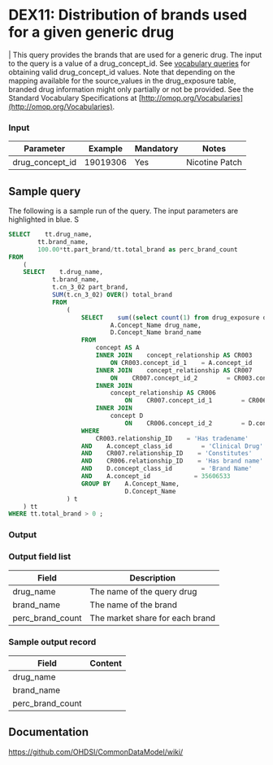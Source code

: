 # DEX11: Distribution of brands used for a given generic drug

| This query provides the brands that are used for a generic drug. The input to the query is a value of a drug_concept_id. See [vocabulary queries](http://vocabqueries.omop.org/drug-queries) for obtaining valid drug_concept_id values.  Note that depending on the mapping available for the source_values in the drug_exposure table, branded drug information might only partially or not be provided. See the Standard Vocabulary Specifications at  [http://omop.org/Vocabularies](http://omop.org/Vocabularies).

### Input

|  Parameter |  Example |  Mandatory |  Notes | 
| --- | --- | --- | --- |
| drug_concept_id | 19019306 | Yes | Nicotine Patch | 

## Sample query
The following is a sample run of the query. The input parameters are highlighted in  blue. S

```sql
SELECT    tt.drug_name,
        tt.brand_name,
        100.00*tt.part_brand/tt.total_brand as perc_brand_count
FROM
    (
    SELECT    t.drug_name,
            t.brand_name,
            t.cn_3_02 part_brand,
            SUM(t.cn_3_02) OVER() total_brand
            FROM
                (
                    SELECT    sum((select count(1) from drug_exposure d where d.drug_concept_id = cr003.concept_id_2)) cn_3_02,
                            A.Concept_Name drug_name,
                            D.Concept_Name brand_name
                    FROM
                        concept AS A
                        INNER JOIN    concept_relationship AS CR003
                            ON CR003.concept_id_1    = A.concept_id
                        INNER JOIN    concept_relationship AS CR007
                            ON    CR007.concept_id_2        = CR003.concept_id_2
                        INNER JOIN
                            concept_relationship AS CR006
                                ON    CR007.concept_id_1        = CR006.concept_id_1
                        INNER JOIN
                            concept D
                                ON    CR006.concept_id_2        = D.concept_id
                    WHERE
                        CR003.relationship_ID    = 'Has tradename'
                    AND    A.concept_class_id        = 'Clinical Drug'
                    AND    CR007.relationship_ID    = 'Constitutes'
                    AND    CR006.relationship_ID    = 'Has brand name'
                    AND    D.concept_class_id        = 'Brand Name'
                    AND    A.concept_id            = 35606533
                    GROUP BY    A.Concept_Name,
                                D.Concept_Name
                ) t 
    ) tt
WHERE tt.total_brand > 0 ;
```

### Output

### Output field list

|  Field |  Description |
| --- | --- | 
| drug_name | The name of the query drug |
| brand_name | The name of the brand |
| perc_brand_count | The market share for each brand |

### Sample output record

|  Field |  Content |
| --- | --- | 
| drug_name |   |
| brand_name |   |
| perc_brand_count |   |

## Documentation
https://github.com/OHDSI/CommonDataModel/wiki/
